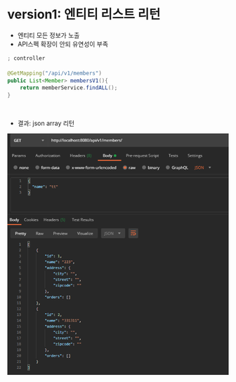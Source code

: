 # version1: 엔티티 리스트 리턴
* 엔티티 모든 정보가 노출
* API스펙 확장이 안되 유연성이 부족
```java
; controller

@GetMapping("/api/v1/members")
public List<Member> membersV1(){
    return memberService.findALL();
}
```

<br>

* 결과: json array 리턴

![](../imgs/회원조회_1.png)